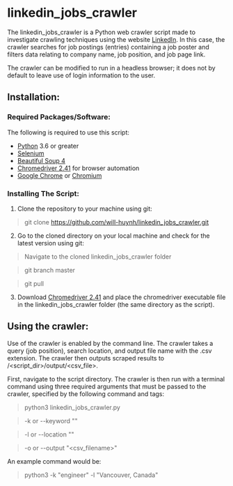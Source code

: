 # linkedin_jobs_crawler

The linkedin_jobs_crawler is a Python web crawler script made to investigate crawling techniques using the website [LinkedIn](https://www.linkedin.com). In this case, the crawler searches for job postings (entries) containing a job poster and filters data relating to company name, job position, and job page link.

The crawler can be modified to run in a headless browser; it does not by default to leave use of login information to the user.

## Installation:
### Required Packages/Software:
The following is required to use this script:
* [Python](https://www.python.org/) 3.6 or greater
* [Selenium](https://www.seleniumhq.org/)
* [Beautiful Soup 4](https://www.crummy.com/software/BeautifulSoup/bs4/doc/)
* [Chromedriver 2.41](http://chromedriver.chromium.org/) for browser automation
* [Google Chrome](https://www.google.com/chrome/) or [Chromium](https://www.chromium.org/)

### Installing The Script:
1. Clone the repository to your machine using git:
>git clone https://github.com/will-huynh/linkedin_jobs_crawler.git

2. Go to the cloned directory on your local machine and check for the latest version using git:
>Navigate to the cloned linkedin_jobs_crawler folder

>git branch master

>git pull

3. Download [Chromedriver 2.41](http://chromedriver.chromium.org/) and place the chromedriver executable file in the linkedin_jobs_crawler folder (the same directory as the script).

## Using the crawler:
Use of the crawler is enabled by the command line. The crawler takes a query (job position), search location, and output file name with the .csv extension. The crawler then outputs scraped results to /<script_dir>/output/<csv_file>.

First, navigate to the script directory. The crawler is then run with a terminal command using three required arguments that must be passed to the crawler, specified by the following command and tags:
>python3 linkedin_jobs_crawler.py

>-k or --keyword "<query>"

>-l or --location "<query geolocation>"
  
>-o or --output "<csv_filename>"

An example command would be:
>python3 -k "engineer" -l "Vancouver, Canada"
